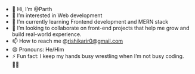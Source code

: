 - 👋 Hi, I’m @Parth
- 👀 I’m interested in Web development
- 🌱 I’m currently learning Frontend development and MERN stack
- 💞️ I’m looking to collaborate on front-end  projects that help me grow and build real-world experience.
- 📫 How to reach me @rishikarir0@gmail.com
- 😄 Pronouns: He/Him
- ⚡ Fun fact: I keep my hands busy wrestling when I’m not busy coding. 🤼‍♂️

<!---
RISHIKARIR/RISHIKARIR is a ✨ special ✨ repository because its `README.md` (this file) appears on your GitHub profile.
You can click the Preview link to take a look at your changes.
--->
